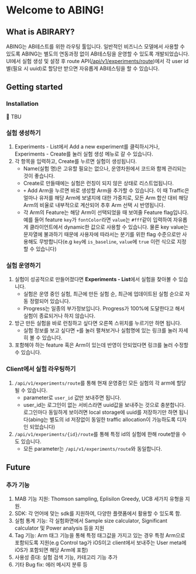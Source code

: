 # Welcome to ABING!

## What is ABIRARY?

ABING는 AB테스트를 위한 라우팅 툴입니다. 일반적인 비즈니스 모델에서 사용할 수 있도록 ABING는 별도의 연동과정 없이 AB테스팅을 운영할 수 있도록 개발되었습니다. UI에서 실험 생성 및 설정 후 route API([/api/v1/experiments/route](localhost:8000/api/v1/experiments/route))에서 각 user id별(필요 시 uuid)로 할당만 받으면 자유롭게 AB테스팅을 할 수 있습니다.

## Getting started

### Installation

🚧 TBU

### 실험 생성하기

1. Experiments - List에서 Add a new experiment를 클릭하시거나, Experiments - Create를 눌러 실험 생성 메뉴로 갈 수 있습니다.
2. 각 항목을 입력하고, Create를 누르면 실험이 생성됩니다.
   * Name(실험 명)은 고유할 필요는 없으나, 운영차원에서 코드와 함께 관리되는 것이 좋습니다.
   * Create로 만들때에는 실험은 런칭이 되지 않은 상태로 리스트업됩니다.
   * `+` Add Arm을 누르면 바로 생성할 Arm을 추가할 수 있습니다. 이 때 Traffic은 얼마나 유저를 해당 Arm에 보낼지에 대한 가중치로, 모든 Arm 합산 대비 해당 Arm의 비율로 내부적으로 계산되어 추후 Arm 선택 시 반영됩니다.
   * 각 Arm의 Feature는 해당 Arm이 선택되었을 때 보여줄 Feature flag입니다. 예를 들어 feature `key`가 `fontColor`라면 `value`는 `#fff`같이 입력하여 자유롭게 클라이언트에서 dynamic한 값으로 사용할 수 있습니다. 물론 key value는 문자열에 불과하기 때문에 사용자에 따라서는 분기를 위한 flag 수준으로만 사용해도 무방합니다(e.g `key`에 `is_baseline`, `value`에 `true` 이런 식으로 지정할 수 있습니다)

### 실험 운영하기

1. 실험이 성공적으로 만들어졌다면 **Experiments - List**에서 실험을 찾아볼 수 있습니다.
   * 실험은 운영 중인 실험, 최근에 만든 실험 순, 최근에 업데이트된 실험 순으로 자동 정렬되어 있습니다.
   * Progress는 일종의 부가정보입니다. Progress가 100%에 도달한다고 해서 실험이 종료되거나 하지 않습니다.
2. 방근 만든 실험을 바로 런칭하고 싶다면 오른쪽 스위치를 누르기만 하면 됩니다.
   * 실험 정보를 보고 싶다면 `+`를 눌러 펼쳐보거나 실험명에 있는 링크를 눌러 자세히 볼 수 있습니다.
3. 포함해야 하는 feature 혹은 Arm이 있는데 반영이 안되었다면 링크를 눌러 수정할 수 있습니다.


### Client에서 실험 라우팅하기

1. `/api/v1/experiments/route`를 통해 현재 운영중인 모든 실험의 각 arm에 할당될 수 있습니다.
   * parameter로 `user_id` 값만 보내주면 됩니다.
   * user_id는 로그인이 없는 서비스라면 uuid값을 보내주는 것으로 충분합니다. 로그인마다 동일하게 보이려면 local storage에 uuid를 저장하기만 하면 됩니다(abing는 별도의 id 저장없이 동일한 traffic allocation이 가능하도록 디자인 되었습니다)
2. `/api/v1/experiments/{id}/route`를 통해 특정 id의 실험에 한해 route받을 수도 있습니다.
   * 모든 parameter는 `/api/v1/experiments/route`와 동일합니다.


## Future

### 추가 기능

1. MAB 기능 지원: Thomson sampling, Eplisilon Greedy, UCB 세가지 유형을 지원.
2. SDK: 각 언어에 맞는 sdk를 지원하여, 다양한 플랫폼에서 활용할 수 있도록 함.
3. 실험 통계 기능: 각 실험화면에서 Sample size calculator, Significant calculator 및 Power analysis 등을 지원
4. Tag 기능: Arm 태그 기능을 통해 특정 태그값을 가지고 있는 경우 특정 Arm으로 포함되도록 지원(e.g Control tag가 iOS이고 client에서 보내주는 User meta에 iOS가 포함되면 해당 Arm에 포함)
5. 사용성 증대: 실험 검색 기능, 카테고리 기능 추가
6. 기타 Bug fix: 에러 메시지 분류 등
